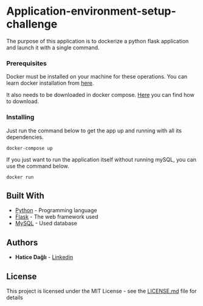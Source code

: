 
# Application-environment-setup-challenge

The purpose of this application is to dockerize a python flask application and launch it with a single command.

### Prerequisites

Docker must be installed on your machine for these operations. You can learn docker installation from [here](https://docs.docker.com/get-docker/).

It also needs to be downloaded in docker compose. [Here](https://docs.docker.com/compose/install/) you can find how to download.


### Installing

Just run the command below to get the app up and running with all its dependencies.


```
docker-compose up
```

If you just want to run the application itself without running mySQL, you can use the command below.

```
docker run
```

## Built With

* [Python](https://www.python.org/) - Programming language
* [Flask](https://flask.palletsprojects.com/en/2.1.x/) - The web framework used
* [MySQL](https://www.mysql.com/) - Used database

## Authors

* **Hatice Dağlı**  - [Linkedin](https://www.linkedin.com/in/hatice-dagli/)


## License

This project is licensed under the MIT License - see the [LICENSE.md](LICENSE.md) file for details

